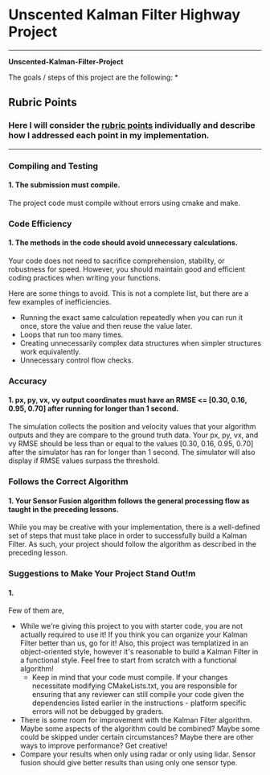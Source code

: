 # **Unscented Kalman Filter Highway Project** 
---

**Unscented-Kalman-Filter-Project**

The goals / steps of this project are the following:
* 

## Rubric Points
### Here I will consider the [rubric points](https://review.udacity.com/#!/rubrics/2551/view) individually and describe how I addressed each point in my implementation.  

---
### Compiling and Testing

#### 1. The submission must compile.

The project code must compile without errors using cmake and make.

### Code Efficiency

#### 1. The methods in the code should avoid unnecessary calculations.

Your code does not need to sacrifice comprehension, stability, or robustness for speed. However, you should maintain good and efficient coding practices when writing your functions.

Here are some things to avoid. This is not a complete list, but there are a few examples of inefficiencies.
* Running the exact same calculation repeatedly when you can run it once, store the value and then reuse the value later.
* Loops that run too many times.
* Creating unnecessarily complex data structures when simpler structures work equivalently.
* Unnecessary control flow checks.

### Accuracy

#### 1. px, py, vx, vy output coordinates must have an RMSE <= [0.30, 0.16, 0.95, 0.70] after running for longer than 1 second.

The simulation collects the position and velocity values that your algorithm outputs and they are compare to the ground truth data. Your px, py, vx, and vy RMSE should be less than or equal to the values [0.30, 0.16, 0.95, 0.70] after the simulator has ran for longer than 1 second. The simulator will also display if RMSE values surpass the threshold.

### Follows the Correct Algorithm

#### 1. Your Sensor Fusion algorithm follows the general processing flow as taught in the preceding lessons.

While you may be creative with your implementation, there is a well-defined set of steps that must take place in order to successfully build a Kalman Filter. As such, your project should follow the algorithm as described in the preceding lesson.

### Suggestions to Make Your Project Stand Out!m

#### 1. 

Few of them are,
* While we're giving this project to you with starter code, you are not actually required to use it! If you think you can organize your Kalman Filter better than us, go for it! Also, this project was templatized in an object-oriented style, however it's reasonable to build a Kalman Filter in a functional style. Feel free to start from scratch with a functional algorithm!
	- Keep in mind that your code must compile. If your changes necessitate modifying CMakeLists.txt, you are responsible for ensuring that any reviewer can still compile your code given the dependencies listed earlier in the instructions - platform specific errors will not be debugged by graders.
* There is some room for improvement with the Kalman Filter algorithm. Maybe some aspects of the algorithm could be combined? Maybe some could be skipped under certain circumstances? Maybe there are other ways to improve performance? Get creative!
* Compare your results when only using radar or only using lidar. Sensor fusion should give better results than using only one sensor type.

